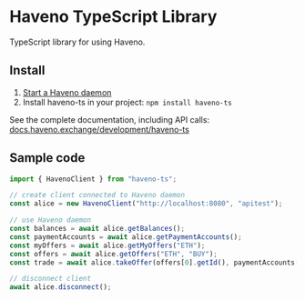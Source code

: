 # Haveno TypeScript Library

TypeScript library for using Haveno.

## Install

1. [Start a Haveno daemon](https://docs.haveno.exchange/development/installing/)
2. Install haveno-ts in your project: `npm install haveno-ts`

See the complete documentation, including API calls: [docs.haveno.exchange/development/haveno-ts](https://docs.haveno.exchange/development/haveno-ts/)

## Sample code

```js
import { HavenoClient } from "haveno-ts";

// create client connected to Haveno daemon
const alice = new HavenoClient("http://localhost:8080", "apitest");

// use Haveno daemon
const balances = await alice.getBalances();
const paymentAccounts = await alice.getPaymentAccounts();
const myOffers = await alice.getMyOffers("ETH");
const offers = await alice.getOffers("ETH", "BUY");
const trade = await alice.takeOffer(offers[0].getId(), paymentAccounts[0].getId());

// disconnect client
await alice.disconnect();
```
